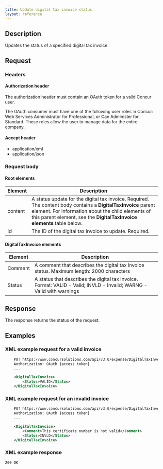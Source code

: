 ```yaml
---
title: Update digital tax invoice status
layout: reference
---
```


## Description
Updates the status of a specified digital tax invoice.

## Request

### Headers

#### Authorization header
The authorization header must contain an OAuth token for a valid Concur user. 

The OAuth consumer must have one of the following user roles in Concur: Web Services Administrator for Professional, or Can Administer for Standard. These roles allow the user to manage data for the entire company.

#### Accept header

* application/xml
* application/json

### Request body

#### Root elements

| Element | Description |
|-----------------------|-------------------------------------|
| content | A status update for the digital tax invoice. Required. The content body contains a **DigitalTaxInvoice** parent element. For information about the child elements of this parent element, see the **DigitalTaxInvoice elements** table below. |
| id | The ID of the digital tax invoice to update. Required.  |

#### DigitalTaxInvoice elements

| Element | Description |
|-----------------------|-------------------------------------|
| Comment | A comment that describes the digital tax invoice status. Maximum length: 2000 characters  |
| Status | A status that describes the digital tax invoice. Format: VALID - Valid; INVLD - Invalid; WARNG - Valid with warnings  |

## Response
The response returns the status of the request.

## Examples

###  XML example request for a valid invoice

```xml
    PUT https://www.concursolutions.com/api/v3.0/expense/DigitalTaxInvoices/3er$maDk$iw209eW9wo3WPekw9 HTTP/1.1
    Authorization: OAuth {access token}
    ...

    <DigitalTaxInvoice>
        <Status>VALID</Status>
    </DigitalTaxInvoice>
```

###  XML example request for an invalid invoice

```xml
    PUT https://www.concursolutions.com/api/v3.0/expense/DigitalTaxInvoices/3er$maDk$iw209eW9wo3WPekw9 HTTP/1.1
    Authorization: OAuth {access token}
    ...

    <DigitalTaxInvoice>
        <Comment>This certificate number is not valid</Comment>
        <Status>INVLD</Status>
    </DigitalTaxInvoice>
```

### XML example response

`200 OK`

